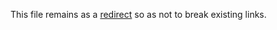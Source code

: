 This file remains as a [redirect](..Minecraft/OptifineSettings.md) so as not to break existing links. 
